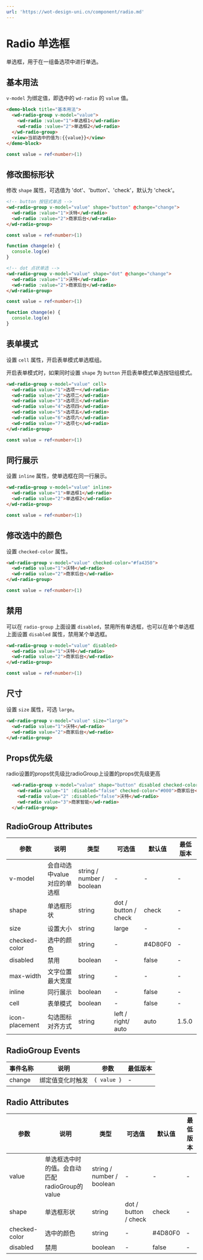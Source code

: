```yaml
---
url: 'https://wot-design-uni.cn/component/radio.md'
---
```

# Radio 单选框

单选框，用于在一组备选项中进行单选。

## 基本用法

`v-model` 为绑定值，即选中的 `wd-radio` 的 `value` 值。

```html
<demo-block title="基本用法">
  <wd-radio-group v-model="value">
    <wd-radio :value="1">单选框1</wd-radio>
    <wd-radio :value="2">单选框2</wd-radio>
  </wd-radio-group>
  <view>当前选中的值为:{{value}}</view>
</demo-block>
```

```typescript
const value = ref<number>(1)
```

## 修改图标形状

修改 `shape` 属性，可选值为 'dot'、'button'、'check'，默认为 'check'。

```html
<!-- button 按钮式单选 -->
<wd-radio-group v-model="value" shape="button" @change="change">
  <wd-radio :value="1">沃特</wd-radio>
  <wd-radio :value="2">商家后台</wd-radio>
</wd-radio-group>
```

```typescript
const value = ref<number>(1)

function change(e) {
  console.log(e)
}
```

```html
<!-- dot 点状单选 -->
<wd-radio-group v-model="value" shape="dot" @change="change">
  <wd-radio :value="1">沃特</wd-radio>
  <wd-radio :value="2">商家后台</wd-radio>
</wd-radio-group>
```

```typescript
const value = ref<number>(1)

function change(e) {
  console.log(e)
}
```

## 表单模式

设置 `cell` 属性，开启表单模式单选框组。

开启表单模式时，如果同时设置 `shape` 为 `button` 开启表单模式单选按钮组模式。

```html
<wd-radio-group v-model="value" cell>
  <wd-radio value="1">选项一</wd-radio>
  <wd-radio value="2">选项二</wd-radio>
  <wd-radio value="3">选项三</wd-radio>
  <wd-radio value="4">选项四</wd-radio>
  <wd-radio value="5">选项五</wd-radio>
  <wd-radio value="6">选项六</wd-radio>
  <wd-radio value="7">选项七</wd-radio>
</wd-radio-group>
```

```ts
const value = ref<number>(1)
```

## 同行展示

设置 `inline` 属性，使单选框在同一行展示。

```html
<wd-radio-group v-model="value" inline>
  <wd-radio value="1">单选框1</wd-radio>
  <wd-radio value="2">单选框2</wd-radio>
</wd-radio-group>
```

```ts
const value = ref<number>(1)
```

## 修改选中的颜色

设置 `checked-color` 属性。

```html
<wd-radio-group v-model="value" checked-color="#fa4350">
  <wd-radio value="1">沃特</wd-radio>
  <wd-radio value="2">商家后台</wd-radio>
</wd-radio-group>
```

```ts
const value = ref<number>(1)
```

## 禁用

可以在 `radio-group` 上面设置 `disabled`，禁用所有单选框，也可以在单个单选框上面设置 `disabled` 属性，禁用某个单选框。

```html
<wd-radio-group v-model="value" disabled>
  <wd-radio value="1">沃特</wd-radio>
  <wd-radio value="2">商家后台</wd-radio>
</wd-radio-group>
```

```ts
const value = ref<number>(1)
```

## 尺寸

设置 `size` 属性，可选 `large`。

```html
<wd-radio-group v-model="value" size="large">
  <wd-radio value="1">沃特</wd-radio>
  <wd-radio value="2">商家后台</wd-radio>
</wd-radio-group>
```

## Props优先级

radio设置的props优先级比radioGroup上设置的props优先级更高

```html
  <wd-radio-group v-model="value" shape="button" disabled checked-color="#f00">
    <wd-radio value="1" :disabled="false" checked-color="#000">商家后台</wd-radio>
    <wd-radio value="2" :disabled="false">沃特</wd-radio>
    <wd-radio value="3">商家智能</wd-radio>
  </wd-radio-group>
```

## RadioGroup Attributes

| 参数           | 说明                        | 类型                      | 可选值               | 默认值  | 最低版本         |
| -------------- | --------------------------- | ------------------------- | -------------------- | ------- | ---------------- |
| v-model        | 会自动选中value对应的单选框 | string / number / boolean | -                    | -       | -                |
| shape          | 单选框形状                  | string                    | dot / button / check | check   | -                |
| size           | 设置大小                    | string                    | large                | -       | -                |
| checked-color  | 选中的颜色                  | string                    | -                    | #4D80F0 | -                |
| disabled       | 禁用                        | boolean                   | -                    | false   | -                |
| max-width      | 文字位置最大宽度            | string                    | -                    | -       | -                |
| inline         | 同行展示                    | boolean                   | -                    | false   | -                |
| cell           | 表单模式                    | boolean                   | -                    | false   | -                |
| icon-placement | 勾选图标对齐方式            | string                    | left / right/ auto   | auto    | 1.5.0 |

## RadioGroup Events

| 事件名称 | 说明             | 参数        | 最低版本 |
| -------- | ---------------- | ----------- | -------- |
| change   | 绑定值变化时触发 | `{ value }` | -        |

## Radio Attributes

| 参数          | 说明                                          | 类型                      | 可选值               | 默认值  | 最低版本 |
| ------------- | --------------------------------------------- | ------------------------- | -------------------- | ------- | -------- |
| value         | 单选框选中时的值。会自动匹配radioGroup的value | string / number / boolean | -                    | -       | -        |
| shape         | 单选框形状                                    | string                    | dot / button / check | check   | -        |
| checked-color | 选中的颜色                                    | string                    | -                    | #4D80F0 | -        |
| disabled      | 禁用                                          | boolean                   | -                    | false   | -        |
